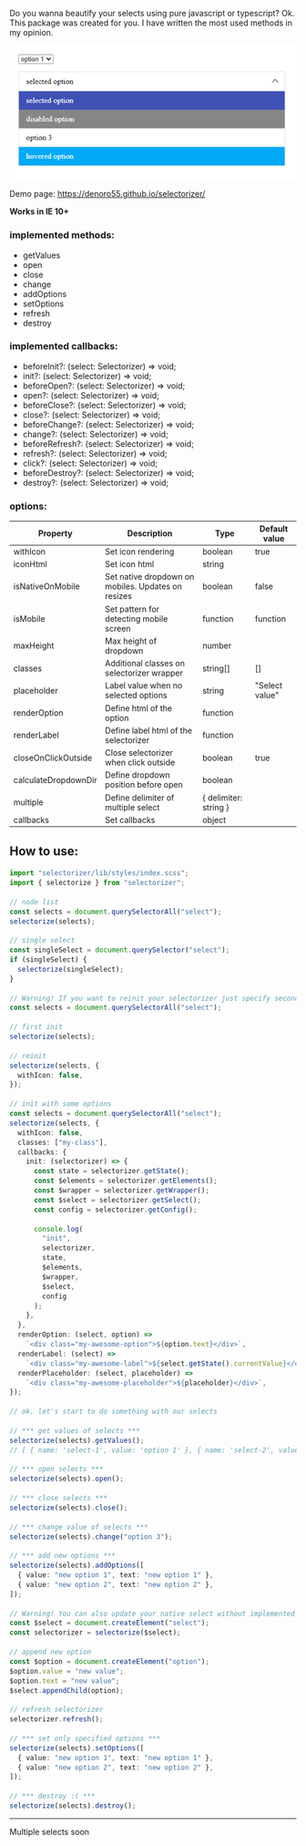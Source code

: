 Do you wanna beautify your selects using pure javascript or typescript? Ok. This package was created for you.
I have written the most used methods in my opinion.

![](.images/preview.png)

Demo page: https://denoro55.github.io/selectorizer/

**Works in IE 10+**

### implemented methods:

- getValues
- open
- close
- change
- addOptions
- setOptions
- refresh
- destroy

### implemented callbacks:

- beforeInit?: (select: Selectorizer) => void;
- init?: (select: Selectorizer) => void;
- beforeOpen?: (select: Selectorizer) => void;
- open?: (select: Selectorizer) => void;
- beforeClose?: (select: Selectorizer) => void;
- close?: (select: Selectorizer) => void;
- beforeChange?: (select: Selectorizer) => void;
- change?: (select: Selectorizer) => void;
- beforeRefresh?: (select: Selectorizer) => void;
- refresh?: (select: Selectorizer) => void;
- click?: (select: Selectorizer) => void;
- beforeDestroy?: (select: Selectorizer) => void;
- destroy?: (select: Selectorizer) => void;

### options:

| Property             | Description                                        | Type                  | Default value  |
|----------------------|----------------------------------------------------|-----------------------|----------------|
| withIcon             | Set icon rendering                                 | boolean               | true           |
| iconHtml             | Set icon html                                      | string                |                |
| isNativeOnMobile     | Set native dropdown on mobiles. Updates on resizes | boolean               | false          |
| isMobile             | Set pattern for detecting mobile screen            | function              | function       |
| maxHeight            | Max height of dropdown                             | number                |                |
| classes              | Additional classes on selectorizer wrapper         | string[]              | []             |
| placeholder          | Label value when no selected options               | string                | "Select value" |
| renderOption         | Define html of the option                          | function              |                |
| renderLabel          | Define label html of the selectorizer              | function              |                |
| closeOnClickOutside  | Close selectorizer when click outside              | boolean               | true           |
| calculateDropdownDir | Define dropdown position before open               | boolean               |                |
| multiple             | Define delimiter of multiple select                | { delimiter: string } |                |
| callbacks            | Set callbacks                                      | object                |                |


## How to use:

```ts
import "selectorizer/lib/styles/index.scss";
import { selectorize } from "selectorizer";

// node list
const selects = document.querySelectorAll("select");
selectorize(selects);

// single select
const singleSelect = document.querySelector("select");
if (singleSelect) {
  selectorize(singleSelect);
}

// Warning! If you want to reinit your selectorizer just specify second argument
const selects = document.querySelectorAll("select");

// first init
selectorize(selects);

// reinit
selectorize(selects, {
  withIcon: false,
});

// init with some options
const selects = document.querySelectorAll("select");
selectorize(selects, {
  withIcon: false,
  classes: ["my-class"],
  callbacks: {
    init: (selectorizer) => {
      const state = selectorizer.getState();
      const $elements = selectorizer.getElements();
      const $wrapper = selectorizer.getWrapper();
      const $select = selectorizer.getSelect();
      const config = selectorizer.getConfig();

      console.log(
        "init",
        selectorizer,
        state,
        $elements,
        $wrapper,
        $select,
        config
      );
    },
  },
  renderOption: (select, option) =>
    `<div class="my-awesome-option">${option.text}</div>`,
  renderLabel: (select) =>
    `<div class="my-awesome-label">${select.getState().currentValue}</div>`,
  renderPlaceholder: (select, placeholder) =>
    `<div class="my-awesome-placeholder">${placeholder}</div>`,
});

// ok. let's start to do something with our selects

// *** get values of selects ***
selectorize(selects).getValues();
// [ { name: 'select-1', value: 'option 1' }, { name: 'select-2', value: 'option 1' } ]

// *** open selects ***
selectorize(selects).open();

// *** close selects ***
selectorize(selects).close();

// *** change value of selects ***
selectorize(selects).change("option 3");

// *** add new options ***
selectorize(selects).addOptions([
  { value: "new option 1", text: "new option 1" },
  { value: "new option 2", text: "new option 2" },
]);

// Warning! You can also update your native select without implemented methods, but then you must call refresh method
const $select = document.createElement("select");
const selectorizer = selectorize($select);

// append new option
const $option = document.createElement("option");
$option.value = "new value";
$option.text = "new value";
$select.appendChild(option);

// refresh selectorizer
selectorizer.refresh();

// *** set only specified options ***
selectorize(selects).setOptions([
  { value: "new option 1", text: "new option 1" },
  { value: "new option 2", text: "new option 2" },
]);

// *** destroy :( ***
selectorize(selects).destroy();
```

---

Multiple selects soon
